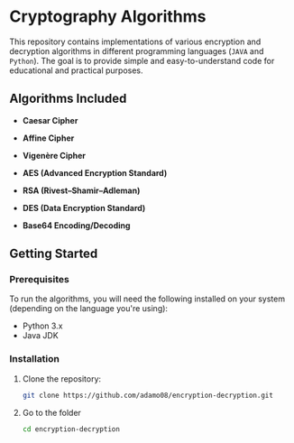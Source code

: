 # Cryptography Algorithms

This repository contains implementations of various encryption and decryption algorithms in different programming languages (```JAVA``` and ```Python```). The goal is to provide simple and easy-to-understand code for educational and practical purposes.

## Algorithms Included

- **Caesar Cipher**
- **Affine Cipher**
- **Vigenère Cipher**
- **AES (Advanced Encryption Standard)**
- **RSA (Rivest–Shamir–Adleman)**
- **DES (Data Encryption Standard)**

- **Base64 Encoding/Decoding**

## Getting Started

### Prerequisites

To run the algorithms, you will need the following installed on your system (depending on the language you're using):
- Python 3.x
- Java JDK


### Installation

1. Clone the repository:
   ```bash
   git clone https://github.com/adamo08/encryption-decryption.git
   
2. Go to the folder
   ```bash
   cd encryption-decryption
   
